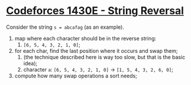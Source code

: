 # [Codeforces 1430E - String Reversal](https://codeforces.com/problemset/problem/1430/E)

Consider the string `s = abcafag` (as an example).

1. map where each character should be in the reverse string:
   1. `[6, 5, 4, 3, 2, 1, 0]`;
2. for each char, find the last position where it occurs and swap them;
   1. (the technique described here is way too slow, but that is the basic idea);
   2. character `a`: `[6, 5, 4, 3, 2, 1, 0]` $\rightarrow$ `[1, 5, 4, 3, 2, 6, 0]`;
3. compute how many swap operations a sort needs;
